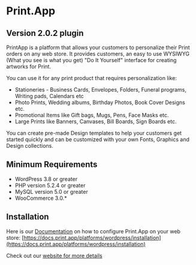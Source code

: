 # Print.App

## Version 2.0.2 plugin
PrintApp is a platform that allows your customers to personalize their Print orders on any web store.
It provides customers, an easy to use WYSIWYG (What you see is what you get) "Do It Yourself" interface for creating artworks for Print.

You can use it for any print product that requires personalization like:

*   Stationeries - Business Cards, Envelopes, Folders, Funeral programs, Writing pads, Calendars etc
*   Photo Prints, Wedding albums, Birthday Photos, Book Cover Designs etc.
*   Promotional Items like Gift bags, Mugs, Pens, Face Masks etc.
*   Large Prints like Banners, Canvases, Bill Boards, Sign Boards etc.

You can create pre-made Design templates to help your customers get started quickly and can be customized with your own Fonts, Graphics and Design collections.


## Minimum Requirements

* WordPress 3.8 or greater
* PHP version 5.2.4 or greater
* MySQL version 5.0 or greater
* WooCommerce 3.0.*

## Installation

Here is our [Documentation](https://docs.print.app/platforms/wordpress/installation) on how to configure Print.App on your web store:
[https://docs.print.app/platforms/wordpress/installation](https://docs.print.app/platforms/wordpress/installation)


Check out our [website for more details](https://print.app)
